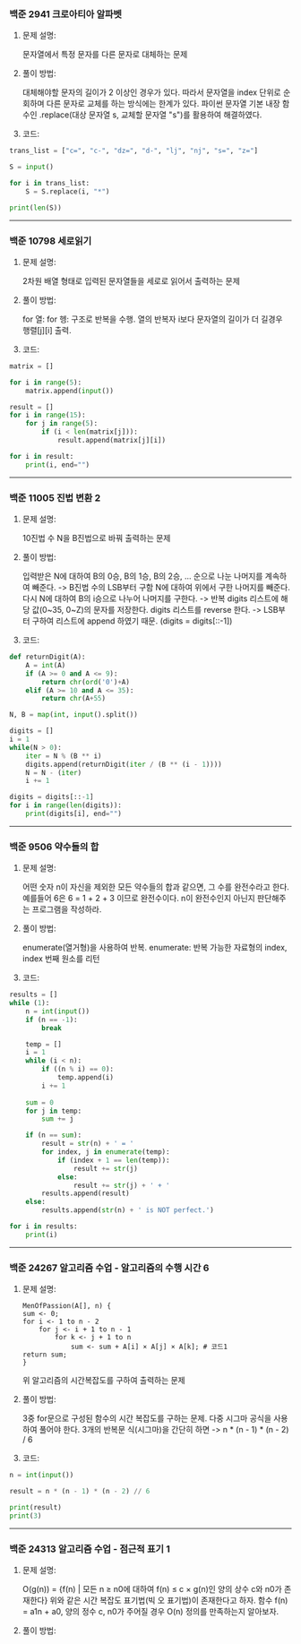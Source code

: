 ### 백준 2941 크로아티아 알파벳

1. 문제 설명: 
    
    문자열에서 특정 문자를 다른 문자로 대체하는 문제

2. 풀이 방법: 
    
    대체해야할 문자의 길이가 2 이상인 경우가 있다. 
    따라서 문자열을 index 단위로 순회하며 다른 문자로 교체를 하는 방식에는 한계가 있다.
    파이썬 문자열 기본 내장 함수인 .replace(대상 문자열 s, 교체할 문자열 "s")를 활용하여 해결하였다.

3. 코드:
```python
trans_list = ["c=", "c-", "dz=", "d-", "lj", "nj", "s=", "z="]

S = input()

for i in trans_list:
    S = S.replace(i, "*")

print(len(S))
```
***
### 백준 10798 세로읽기

1. 문제 설명:

    2차원 배열 형태로 입력된 문자열들을 세로로 읽어서 출력하는 문제

2. 풀이 방법:

    for 열:
        for 헹:
    구조로 반복을 수행.
    열의 반복자 i보다 문자열의 길이가 더 길경우 행렬[j][i] 출력.

3. 코드:
```python
matrix = []

for i in range(5):
    matrix.append(input())

result = []
for i in range(15):
    for j in range(5):
        if (i < len(matrix[j])):
            result.append(matrix[j][i])

for i in result:
    print(i, end="")
```
***
### 백준 11005 진법 변환 2

1. 문제 설명:

    10진법 수 N을 B진법으로 바꿔 출력하는 문제

2. 풀이 방법:

    입력받은 N에 대하여 B의 0승, B의 1승, B의 2승, ... 순으로 나눈 나머지를 계속하여 빼준다. -> B진법 수의 LSB부터 구함
    N에 대하여 위에서 구한 나머지를 빼준다.
    다시 N에 대하여 B의 i승으로 나누어 나머지를 구한다. -> 반복
    digits 리스트에 해당 값(0~35, 0~Z)의 문자를 저장한다.
    digits 리스트를 reverse 한다. -> LSB부터 구하여 리스트에 append 하였기 때문. (digits = digits[::-1])

3. 코드:
```python
def returnDigit(A):
    A = int(A)
    if (A >= 0 and A <= 9):
        return chr(ord('0')+A)
    elif (A >= 10 and A <= 35):
        return chr(A+55)

N, B = map(int, input().split())

digits = []
i = 1
while(N > 0):
    iter = N % (B ** i)
    digits.append(returnDigit(iter / (B ** (i - 1))))
    N = N - (iter)
    i += 1

digits = digits[::-1]
for i in range(len(digits)):
    print(digits[i], end="")
```
***
### 백준 9506 약수들의 합

1. 문제 설명:

    어떤 숫자 n이 자신을 제외한 모든 약수들의 합과 같으면, 그 수를 완전수라고 한다.
    예를들어 6은 6 = 1 + 2 + 3 이므로 완전수이다.
    n이 완전수인지 아닌지 판단해주는 프로그램을 작성하라.

2. 풀이 방법:

    enumerate(열거형)을 사용하여 반복.
    enumerate: 반복 가능한 자료형의 index, index 번째 원소를 리턴

3. 코드:
```python
results = []
while (1):
    n = int(input())
    if (n == -1):
        break

    temp = []
    i = 1
    while (i < n):
        if ((n % i) == 0):
            temp.append(i)
        i += 1
    
    sum = 0
    for j in temp:
        sum += j

    if (n == sum):
        result = str(n) + ' = '
        for index, j in enumerate(temp):
            if (index + 1 == len(temp)):
                result += str(j)
            else:
                result += str(j) + ' + '
        results.append(result)
    else:
        results.append(str(n) + ' is NOT perfect.')

for i in results:
    print(i)
```
***
### 백준 24267 알고리즘 수업 - 알고리즘의 수행 시간 6

1. 문제 설명: 

    ```
    MenOfPassion(A[], n) {
    sum <- 0;
    for i <- 1 to n - 2
        for j <- i + 1 to n - 1
            for k <- j + 1 to n
                sum <- sum + A[i] × A[j] × A[k]; # 코드1
    return sum;
    }
    ```
    위 알고리즘의 시간복잡도를 구하여 출력하는 문제

2. 풀이 방법:

    3중 for문으로 구성된 함수의 시간 복잡도를 구하는 문제.
    다중 시그마 공식을 사용하여 풀어야 한다.
    3개의 반복문 식(시그마)을 간단히 하면 -> n * (n - 1) * (n - 2) / 6

3. 코드:
```python
n = int(input())

result = n * (n - 1) * (n - 2) // 6

print(result)
print(3)
```
***
### 백준 24313 알고리즘 수업 - 점근적 표기 1

1. 문제 설명:

    O(g(n)) = {f(n) | 모든 n ≥ n0에 대하여 f(n) ≤ c × g(n)인 양의 상수 c와 n0가 존재한다}
    위와 같은 시간 복잡도 표기법(빅 오 표기법)이 존재한다고 하자.
    함수 f(n) = a1n + a0, 양의 정수 c, n0가 주어질 경우 O(n) 정의를 만족하는지 알아보자.

2. 풀이 방법:

